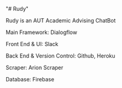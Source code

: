 "# Rudy" 

Rudy is an AUT Academic Advising ChatBot

Main Framework: Dialogflow </br>

Front End & UI: Slack </br>

Back End & Version Control: Github, Heroku </br>

Scraper: Arion Scraper </br>

Database: Firebase </br>